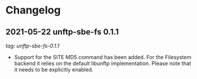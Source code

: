 # Changelog

## 2021-05-22 unftp-sbe-fs 0.1.1

_tag: unftp-sbe-fs-0.1.1_

* Support for the SITE MD5 command has been added. For the Filesystem
  backend it relies on the default libunftp implementation. Please
  note that it needs to be explicitly enabled.
